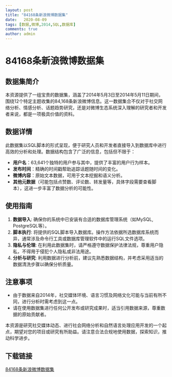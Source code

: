 ```yaml
---
layout: post
title: "84168条新浪微博数据集"
date:   2020-08-09
tags: [数据,微博,2014,SQL,数据库]
comments: true
author: admin
---
```

# 84168条新浪微博数据集

## 数据集简介

本资源提供了一组宝贵的数据集，涵盖了2014年5月3日至2014年5月11日期间，围绕12个特定主题收集的84,168条新浪微博信息。这一数据集合不仅对于社交网络分析、情感分析、话题趋势研究，还是对微博生态系统深入理解的研究者和开发者来说，都是一项极具价值的资料。

## 数据详情

此数据集以SQL脚本的形式呈现，便于研究人员和开发者直接导入到数据库中进行高效的分析和处理。数据结构包含了广泛的信息，包括但不限于：

- **用户名**：63,641个独特的用户参与其中，提供了丰富的用户行为样本。
- **发布时间**：精确的时间戳帮助追踪话题随时间的变化。
- **微博内容**：原始文本数据，可用于文本挖掘和语义分析。
- **其他元数据**（可能包括点赞数、评论数、转发量等，具体字段需要查看脚本），这进一步丰富了数据分析的可能性。

## 使用指南

1. **数据导入**: 确保你的系统中已安装有合适的数据库管理系统（如MySQL, PostgreSQL等）。
2. **脚本执行**: 将提供的SQL脚本导入数据库。操作方法依据所选数据库系统而异，通常涉及命令行工具或数据库管理软件中的运行SQL文件选项。
3. **隐私与伦理**: 在利用此数据集时，请严格遵守数据保护法律法规，尊重用户隐私，不得用于侵犯个人隐私或非法用途。
4. **分析与研究**: 利用数据进行分析前，建议先熟悉数据结构，并考虑采用适当的数据清洗步骤以确保分析质量。

## 注意事项

- 由于数据来自2014年，社交媒体环境、语言习惯及网络文化可能与当前有所不同，进行分析时需考虑到这一点。
- 请在使用数据集进行任何公开发布或研究成果时，适当引用数据来源，尊重数据的原始贡献者。

本资源是研究社交媒体动态、进行社会网络分析和自然语言处理应用开发的一个起点，期望对您的项目或研究有所助益。请注意合法合规地使用数据，探索知识，推动科学进步。

## 下载链接

[84168条新浪微博数据集](https://pan.quark.cn/s/e12367c24ab0)